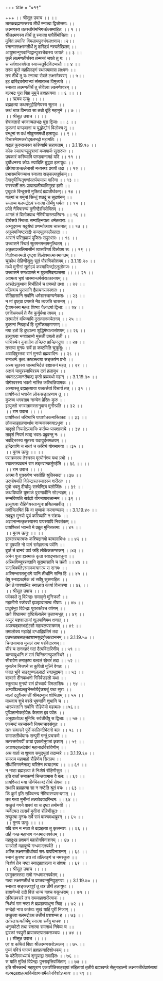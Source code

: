 +++
title = "०१९"

+++
।। श्रीसूत उवाच ।। ।।  
तारकब्रह्मणस्तस्य तीर्थे स्नात्वा द्विजोत्तमाः ।।  
लक्ष्मणस्य ततस्तीर्थमभिगच्छेत्समाहितः ।। १ ।।  
श्रीलक्ष्मणस्य तीर्थे तु स्नात्वा पापैर्विमोचिताः ।।  
मुक्तिं प्रयान्ति विमलामपुनर्भवलक्षणाम्।।२।।  
स्नानाल्लक्ष्मणतीर्थे तु दारिद्र्यं नश्यतेखिलम् ।।  
आयुष्मान्गुणवान्विद्वान्पुत्रश्चैवास्य जायते ।। ३ ।।  
कूले लक्ष्मणतीर्थस्य तन्मन्त्रं जपते तु यः ।।  
स सर्वशास्त्रवेत्ता स्याच्चतुर्वेदविदप्यसौ ।। ४ ।।  
तस्य कूले महल्लिङ्गं स्थापयामास लक्ष्मणः ।।  
तत्र तीर्थे तु यः स्नात्वा सेवते लक्ष्मणेश्वरम् ।। ५।।  
इह दारिद्र्यरोगाभ्यां संसाराच्च विमुच्यते ।।  
स्नात्वा लक्ष्मणतीर्थे तु सेवित्वा लक्ष्मणेश्वरम् ।।  
बलभद्रः पुरा विप्रा मुमुचे ब्रह्महत्यया ।। ६ ।। ।।  
।। ऋषय ऊचुः ।। ।।  
ब्रह्महत्या कथमभूद्रौहिणेयस्य सूतज ।।  
कथं चात्र विनष्टा सा तन्नो ब्रूहि महामुने ।। ७ ।।  
।। श्रीसूत उवाच ।। ।।  
शेषावतारो भगवान्बलभद्रः पुरा द्विजाः ।। ८ ।।  
कुरूणां पाण्डवानां च युद्धोद्योगं विलोक्य तु ।।  
बन्धूनां स वधं सोढुमसमर्थो हलायुधः ।। ९ ।।  
विचारमेवमकरोद्बलभद्रो महामतिः ।।  
यद्यहं कुरुराजस्य करिष्यामि सहायताम् ।। 3.1.19.१० ।।  
कोपः स्यात्पाण्डुपुत्राणां मय्यवार्यः सुदारुणः ।।  
उपकारं करिष्यामि पाण्डवानामहं यदि ।। ११ ।।  
दुर्योधनस्य कोपः स्यादिति बुद्ध्वा हलायुधः ।।  
तीर्थयात्राच्छलेनासौ मध्यस्थः प्रययौ तदा ।। १२ ।।  
प्रभासमभिगम्याथ स्नात्वा सङ्कल्पपूर्वकम्।।  
देवानृषीन्पितृगणांस्तर्पयामास वारिणा ।। १३ ।।  
सरस्वतीं ततः प्रायात्प्रतीच्यभिमुखां हली ।।  
पृथूदकं बिन्दुसरो मुक्तिदं ब्रह्मतीर्थकम्।। १४ ।।  
गङ्गां च यमुनां सिन्धुं शतद्रूं च सुदर्शनम् ।।  
सम्प्राप्य बलभद्रोऽयं स्नात्वा तीर्थेषु धर्मतः ।। १५ ।।  
प्रपेदे नैमिषारण्यं मुनीन्द्रैरभिसेवितम् ।।  
आगतं तं विलोक्याथ नैमिषीयास्तपस्विनः ।। १६ ।।  
दीर्घसत्रे स्थिताः सम्यङ्नियता धर्मतत्पराः ।।  
अभ्युद्गम्य यदुश्रेष्ठं प्रणम्योत्थाय चासनात् ।। १७ ।।  
अपूजयन्विष्टराद्यैः कन्दमूलफलैस्तदा ।।  
आसनं परिगृह्यायं पूजितः सपुरःसरः ।। १८ ।।  
उच्चासने स्थितं सूतमनमन्तमनुत्थितम् ।।  
अकृताञ्जलिमासीनं व्यासशिष्यं विलोक्य सः ।। १९ ।।  
विप्रांश्चानमतो दृष्ट्वा विलोक्यात्मानमागतम् ।।  
चुक्रोध रोहिणीसूनुः सूतं पौराणिकोत्तमम्।। 3.1.19.२० ।।  
मध्ये मुनीनां सूतोऽयं कस्मान्निन्द्योऽनुलोमजः ।।  
उच्चासने समध्यास्ते न युक्तमिदमञ्जसा ।। ।। २१ ।।  
अवमत्य भृशं चास्मान्धर्मसंरक्षकानयम् ।।  
आस्तेऽनुत्थाय निर्भीतिर्न च प्रणमते तथा ।। २२ ।।  
पठित्वायं पुराणानि द्वैपायनसकाशतः ।।  
सेतिहासानि सर्वाणि धर्मशास्त्राण्यनेकशः ।। २३ ।।  
न मां दृष्ट्वा प्रणमते नैव त्यजति चासनम् ।।  
द्वैपायनस्य महतः शिष्याः पैलादयो द्विजाः ।। २४ ।।  
एवंविधमधर्मं ते नैव कुर्युर्यथा त्वयम् ।।  
तस्मादेनं वधिष्यामि दुरात्मानमचेतनम् ।। २५ ।।  
दुष्टानां निग्रहार्थं हि भूर्लोकमहमागमम् ।।  
मया हतो हि दुष्टात्मा शुद्धिमेष्यत्यसंशयम् ।। २६ ।।  
इत्युक्त्वा भगवान्रामो मुसली प्रबलो हली ।।  
पाणिस्थेन कुशाग्रेण तच्छिरः प्राच्छिनद्रुषा ।। २७ ।।  
तत्रत्या मुनयः सर्वे हा कष्टमिति चुक्रुशुः ।।  
अवादिषुस्तदा रामं मुनयो ब्रह्मवादिनः ।। २८ ।।  
रामाधर्मः कृतः कष्टस्त्वया सङ्कर्षण प्रभो ।।  
अस्य सूतस्य चास्माभिर्दत्तं ब्रह्मासनं महत् ।। २९ ।।  
अक्षयं चायुरस्माभिरस्य दत्तं हलायुध ।।  
भवताऽऽजानतैवाद्य कृतो ब्रह्मवधो महान् ।। 3.1.19.३० ।।  
योगेश्वरस्य भवतो नास्ति कश्चिन्नियामकः ।।  
अस्यास्तु ब्रह्महत्याया यत्कर्त्तव्यं विचार्य तत् ।। ३१ ।।  
प्रायश्चित्तं भवानेव लोकसङ्ग्रहणाय तु ।।  
कुरुष्व भगवन्राम नान्येन प्रेरितः कुरु ।।  
इत्युक्तो भगवान्रामस्तानुवाच मुनीन्प्रति ।। ३२ ।।  
।। राम उवाच ।। ।।  
प्रायश्चित्तं चरिष्याभि पापशोधकमास्तिकाः ।। ३३ ।।  
लोकसङ्ग्रहणार्थाय नान्यकामनयाऽधुना ।।  
यादृशो नियमोऽस्माभिः कर्तव्यः पापशान्तये ।। ३४ ।।  
तादृशं नियमं त्वद्य भवतः प्रब्रुवन्तु नः ।।  
भवद्भिरस्य सूतस्य यदायुर्दत्तमक्षयम् ।।  
इन्द्रियाणि च सत्त्वं च करिष्ये योगमायया ।।३५ ।।  
।। मुनय ऊचुः ।। ।।  
पराक्रमस्य तेस्त्रस्य मृत्योर्नश्च यथा प्रभो ।।  
स्यात्सत्यवचनं राम तद्भवान्कर्तुमर्हति ।। ३६ ।। ।।  
।। राम उवाच ।। ।।  
आत्मा वै पुत्ररूपेण भवतीति श्रुतिस्सदा ।।३७ ।।  
उद्घोषयति विप्रेन्द्रास्तस्मादस्य शरीरतः ।।  
पुत्रो भवतु दीर्घायुः सत्त्वेन्द्रिय बलोर्जितः ।। ३९ ।।  
कथयिष्यति युष्माकं पुराणादीनि सोऽन्वहम् ।।  
सम्भविष्यति सर्वज्ञो योगमायाबलान्मम ।। ३९ ।।  
इत्युक्त्वा रौहिणेयस्तान्पुनः प्रश्रितमब्रवीत् ।।  
मनोभिलषितं किं वा युष्माकं करवाण्यहम् ।। 3.1.19.४० ।।  
तद्ब्रूत मुनयो यूयं करिष्यामि न संशयः ।।  
अज्ञानान्मत्कृतस्यास्य पापस्यापि निवर्तकम् ।।  
प्रायश्चित्तं भवन्तो मे प्रब्रूत मुनिसत्तमाः ।। ४१ ।।  
।। मुनय ऊचुः ।। ।।  
इल्वलस्यात्मजः कश्चिद्दानवो बल्वलाभिधः ।। ४२ ।।  
स दूषयति नो यागं रामेहागत्य पर्वणि ।।  
दुष्टं तं दानवं पापं जहि लोकैककण्टकम् ।।४३ ।।  
अनेन पूजा ह्यस्माकं कृता स्याद्भवताधुना ।।  
अस्थिविण्मूत्ररक्तानि सुरामांसानि च क्रतौ ।। ४४ ।।  
सदाभिवर्षतेऽस्माकमत्रागत्य स दानवः ।।  
अस्मिन्भारतभूभागे यानि तीर्थानि सन्ति हि ।। ४५ ।।  
तेषु स्नाह्यब्दमेकं त्वं सर्वेषु सुसमाहितः ।।  
तेन ते पापशान्तिः स्यान्नात्र कार्या विचारणा ।। ४६ ।।  
।। श्रीसूत उवाच ।। ।।  
पर्वकाले तु विप्रेन्द्राः समावृत्ते मुनिक्रतौ ।।  
महाभीमो रजोवर्षो झञ्झावातश्च भीषणः ।। ४७ ।।  
प्रादुर्बभूव विप्रेन्द्राः पूयरक्तैश्च वर्षणम् ।।  
ततो विष्ठामया वृष्टिर्बल्वलेन कृताप्यभूत् ।। ४९ ।।  
असुरं यज्ञशालायां शूलपाणिमथ क्षणात् ।।  
अपश्यद्बलभद्रोऽसौ महाबलपराक्रमम् ।। ४९ ।।  
तमालोक्य महादेहं दग्धाद्रिप्रतिमं तदा ।।  
प्रतप्तताम्रसङ्काशश्मश्रुदंष्ट्रोत्कटाननम् ।। 3.1.19.५० ।।  
चिन्तयामास मुसलं रामः परविदारणम्।।  
सीरं च दानवहरं गदां दैत्यविदारिणीम् ।। ५१ ।।  
यान्यायुधानि तं रामं चिन्तितान्युपतस्थिरे ।।  
सीराग्रेण तमाकृष्य बल्वलं खेचरं तदा ।। ५२ ।।  
मुसलेन निजघ्ने स कुपितो मूर्ध्नि वेगतः ।।  
पपात भुवि सङ्क्षुण्णललाटो रक्तमुद्वमन् ।। ५३ ।।  
बल्वलो दीनकथनो गिरिर्वज्रहतो यथा ।।  
स्तुत्वाथ मुनयो रामं प्रोच्चार्य विमलाशिषः ।। ९४ ।।  
अभ्यषिञ्चञ्च्छुभैस्तोयैर्वृत्रशत्रुं यथा सुराः ।।  
मालां ददुर्वैजयन्तीं श्रीमदम्बुज शोभिताम् ।। ५५ ।।  
माधवाय शुभे वस्त्रे भूषणानि शुभानि च ।।  
धारयंस्तानि सर्वाणि रौहिणेयो महाबलः ।।५६।।  
पुष्पितानोकहोपेतः कैलास इव पर्वतः ।।  
अनुज्ञातोऽथ मुनिभिः सर्वतीर्थेषु स द्विजाः ।। ५७ ।।  
एकमब्दं चरन्सस्नौ नियमाचारसंयुतः ।।  
ततः संवत्सरे पूर्णे कालिन्दीभेदनो बलः ।। ५८ ।।  
समाप्ततीर्थयात्रः सन्पुरीं गन्तुं प्रचक्रमे ।।  
ततस्तमोमयीं छायां पृष्ठतोनुगतां कृशाम् ।। ५९ ।।  
अपश्यद्बलदेवोयं महानादविराविणीम् ।।  
अथ वार्ता स शुश्राव समुद्भूतां तदाम्बरे ।। 3.1.19.६० ।।  
रामराम महाबाहो रौहिणेय सितप्रभ ।।  
तीर्थाभिगमनेनाद्य चरितेन त्वयाऽनघ ।। ।। ६१ ।।  
न नष्टा ब्रह्महत्या ते निःशेषं रोहिणीसुत ।।  
इति वार्तां समाकर्ण्य चिन्तयामास वै बलः ।। ६२ ।।  
प्रायश्चित्तं मया चीर्णमेकाब्दं तीर्थ सेवया ।।  
तथापि ब्रह्महत्या सा न नष्टेति श्रुतं वचः ।। ६३ ।।  
किं कुर्म इति सञ्चिन्त्य नैमिषारण्यमभ्यगात् ।।  
तत्र गत्वा मुनीनां तन्न्यवेदयदरिन्दमः ।। ६४ ।।  
यच्छ्रुतं गगने वाक्यं या च दृष्टा तमोमयी ।।  
न्यवेदयत तत्सर्वं मुनीनां रोहिणीसुतः ।।  
तच्छ्रुत्वा मुनयः सर्वे रामं वाक्यमथाब्रुवन् ।। ६५ ।।  
।। मुनय ऊचुः ।। ।।  
यदि राम न नष्टा ते ब्रह्महत्या तु कृत्स्नशः ।। ६६ ।।  
तर्हि गच्छ महाभाग गन्धमादनपर्वतम् ।।  
महादुःख प्रशमनं महारोगविनाशनम् ।। ६७ ।।  
रामसेतौ महापुण्ये गन्धमादनपर्वते ।।  
अस्ति लक्ष्मणतीर्थाख्यं सरः पापविनाशनम् ।। ६८ ।।  
स्नानं कुरुष्व तत्र त्वं तल्लिङ्गं च नमस्कुरु ।।  
निःशेषं तेन नष्टा स्याद्ब्रह्महत्या न संशयः ।। ६९ ।।  
।। श्रीसूत उवाच ।। ।।  
एवमुक्तस्तदा रामो गन्धमादनपर्वतम् ।।  
गत्वा लक्ष्मणतीर्थं च प्राप्तवान्मुनिपुङ्गवाः ।। 3.1.19.७० ।।  
स्नात्वा सङ्कल्पपूर्वं तु तत्र तीर्थे हलायुधः ।।  
ब्राह्मणेभ्यो ददौ वित्तं धान्यं गाश्च वसुन्धराम् ।। ७१ ।।  
तस्मिन्नवसरे तत्र राममाहाशरीरवाक् ।।  
निःशेषं राम नष्टा ते ब्रह्महत्याधुना त्विह ।। ७२ ।।  
सन्देहो नात्र कर्तव्यः सुखं याहि पुरीं निजाम् ।।  
तच्छ्रुत्वा बलभद्रोऽथ तत्तीर्थं प्रशशम्स ह ।। ७३ ।।  
ततस्तत्रत्यतीर्थेषु स्नात्वा सर्वेषु माधवः ।।  
धनुष्कोटौ तथा स्नात्वा रामनाथं निषेव्य च ।।  
द्वारकां स्वपुरीं प्रायान्नष्टपातकसञ्चयः ।। ७४ ।।  
।। श्रीसूत उवाच ।। ।।  
एवं वः कथितं विप्राः श्रीलक्ष्मणसरोऽमलम् ।। ७५ ।।  
पुण्यं पवित्रं पापघ्नं ब्रह्महत्यादिशोधकम् ।।  
यः पठेदिममध्यायं शृणुयाद्वा समाहितः ।। ७६ ।।  
स याति मुक्तिं विप्रेन्द्राः पुनरावृत्तिवर्जिताम् ।। ७७ ।।  
इति श्रीस्कान्दे महापुराण एकाशीतिसाहस्र्यां संहितायां तृतीये ब्रह्मखण्डे सेतुमाहात्म्ये लक्ष्मणतीर्थप्रशंसायां बलभद्रब्रह्महत्याविमोक्षणनामैकोनविंशोऽध्यायः ।। १९ ।।